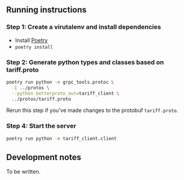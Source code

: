 ## Running instructions

### Step 1: Create a virutalenv and install dependencies

* Install [Poetry](https://python-poetry.org/)
* `poetry install`

### Step 2: Generate python types and classes based on tariff.proto

```bash
poetry run python -m grpc_tools.protoc \
  -I ../protos \
  --python_betterproto_out=tariff_client \
  ../protos/tariff.proto
```

Rerun this step if you've made changes to the protobuf `tariff.proto`.

### Step 4: Start the server

```bash
poetry run python -m tariff_client.client
```

## Development notes

To be written.
